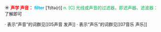 ☀ <font color="red">**声学 声音：**</font>
<font color="sky blue">**filter**</font> [ˈfɪltə(r)]
<font color="#00b050">n. [C] 光线或声音的过滤器，即滤声器、滤波器：</font>了解即可

· 表示“声音”的词群见[[05声音 发声]]
· 表示“声乐”的词群见[[07音乐 声乐]]
